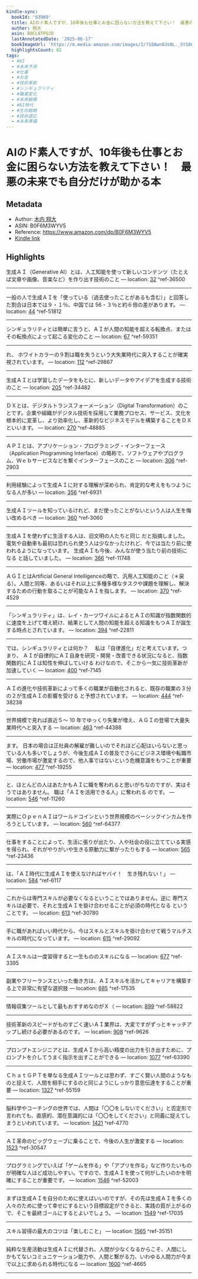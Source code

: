 ```yaml
---
kindle-sync:
  bookId: '63969'
  title: AIのド素人ですが、10年後も仕事とお金に困らない方法を教えて下さい！　最悪の未来でも自分だけが助かる本
  author: 翔大
  asin: B0CL8TPQJD
  lastAnnotatedDate: '2025-06-17'
  bookImageUrl: 'https://m.media-amazon.com/images/I/718Awn8Js0L._SY160.jpg'
  highlightsCount: 82
tags:
  - #AI
  - #未来予測
  - #仕事
  - #お金
  - #技術革新
  - #シンギュラリティ
  - #職業変化
  - #未来戦略
  - #AI時代
  - #生存戦略
  - #技術適応
  - #未来準備
---
```

# AIのド素人ですが、10年後も仕事とお金に困らない方法を教えて下さい！　最悪の未来でも自分だけが助かる本
## Metadata
* Author: [木内 翔大](https://www.amazon.comundefined)
* ASIN: B0F6M3WYV5
* Reference: https://www.amazon.com/dp/B0F6M3WYV5
* [Kindle link](kindle://book?action=open&asin=B0F6M3WYV5)

## Highlights
生成ＡＩ（Generative AI）とは、人工知能を使って新しいコンテンツ（たとえば文章や画像、音楽など）を作り出す技術のこと — location: [32](kindle://book?action=open&asin=B0F6M3WYV5&location=32) ^ref-36500

---
一般の人で生成ＡＩを「使っている（過去使ったことがあるも含む）」と回答した割合は日本では９・１％、中国では 56・３％と約６倍の差があります。 — location: [44](kindle://book?action=open&asin=B0F6M3WYV5&location=44) ^ref-51812

---
シンギュラリティとは簡単に言うと、ＡＩが人間の知能を超える転換点、またはその転換点によって起こる変化のこと — location: [67](kindle://book?action=open&asin=B0F6M3WYV5&location=67) ^ref-59351

---
れ、 ホワイトカラーの９割は職を失うという大失業時代に突入することが確実視されています。 — location: [112](kindle://book?action=open&asin=B0F6M3WYV5&location=112) ^ref-29867

---
生成ＡＩとは学習したデータをもとに、新しいデータやアイデアを生成する技術のこと — location: [205](kindle://book?action=open&asin=B0F6M3WYV5&location=205) ^ref-34482

---
ＤＸとは、デジタルトランスフォーメーション（Digital Transformation）のことです。企業や組織がデジタル技術を採用して業務プロセス、サービス、文化を根本的に変革し、より効率化し、革新的なビジネスモデルを構築することをＤＸといいます。 — location: [270](kindle://book?action=open&asin=B0F6M3WYV5&location=270) ^ref-48885

---
ＡＰＩとは、アプリケーション・プログラミング・インターフェース（Application Programming Interface）の略称で、ソフトウェアやプログラム、Ｗｅｂサービスなどを繫ぐインターフェースのこと — location: [306](kindle://book?action=open&asin=B0F6M3WYV5&location=306) ^ref-2903

---
利用経験によって生成ＡＩに対する理解が深められ、肯定的な考えをもつようになる人が多い — location: [356](kindle://book?action=open&asin=B0F6M3WYV5&location=356) ^ref-6931

---
生成ＡＩツールを知っているけれど、まだ使ったことがないという人は人生を悔い改めるべき — location: [360](kindle://book?action=open&asin=B0F6M3WYV5&location=360) ^ref-3060

---
生成ＡＩを使わずに生活する人は、旧文明の人たちと同じ だと指摘しました。電気や自動車も最初は恐れられ使う人は少なかったけれど、今では当たり前に使われるようになっています。 生成ＡＩも今後、みんなが使う当たり前の技術になる と話していました。 — location: [366](kindle://book?action=open&asin=B0F6M3WYV5&location=366) ^ref-11748

---
ＡＧＩとはArtificial General Intelligenceの略で、汎用人工知能のこと（＊戻る）。人間と同等、あるいはそれ以上に多種多様なタスクや課題を理解し、解決するための行動を取ることが可能なＡＩを指します。 — location: [370](kindle://book?action=open&asin=B0F6M3WYV5&location=370) ^ref-4529

---
「シンギュラリティ」は、レイ・カーツワイルによるとＡＩの知識が指数関数的に速度を上げて増え続け、結果として人間の知能を超える知識をもつＡＩが誕生する時点とされています。 — location: [394](kindle://book?action=open&asin=B0F6M3WYV5&location=394) ^ref-22811

---
では、シンギュラリティとは何か？ 　私は「自律進化」だと考えています。つまり、 ＡＩが自律的にＡＩ自身を研究・開発・改善できる状況になると、指数関数的にＡＩは知性を伸ばしていける わけなので、そこから一気に技術革新が加速していく — location: [400](kindle://book?action=open&asin=B0F6M3WYV5&location=400) ^ref-7145

---
ＡＩの進化や技術革新によって多くの職業が自動化されると、既存の職業の３分の２が生成ＡＩの影響を受ける と予想されています。 — location: [444](kindle://book?action=open&asin=B0F6M3WYV5&location=444) ^ref-38238

---
世界規模で見れば直近５～ 10 年でゆっくり失業が増え、ＡＧＩの登場で大量失業時代へと突入する — location: [463](kindle://book?action=open&asin=B0F6M3WYV5&location=463) ^ref-44388

---
ます。 日本の場合は正社員の解雇が難しいのでそれほど心配はいらないと思っている人も多いでしょうが、今後生成ＡＩの普及でさらにビジネス環境や転職市場、労働市場が激変するので、他人事ではないという危機意識をもつことが重要 — location: [477](kindle://book?action=open&asin=B0F6M3WYV5&location=477) ^ref-19255

---
と、ほとんどの人はあたかもＡＩに職を奪われると思いがちなのですが、実はそうではありません。 職は「ＡＩを活用できる人」に奪われる のです。 — location: [546](kindle://book?action=open&asin=B0F6M3WYV5&location=546) ^ref-11260

---
実際にＯｐｅｎＡＩはワールドコインという世界規模のベーシックインカムを作ろうとしています。 — location: [560](kindle://book?action=open&asin=B0F6M3WYV5&location=560) ^ref-64377

---
仕事をすることによって、生活に張りが出たり、人や社会の役に立てている実感を得られ、それがやりがいや生きる原動力に繫がったりもする — location: [565](kindle://book?action=open&asin=B0F6M3WYV5&location=565) ^ref-23436

---
は、「ＡＩ時代に生成ＡＩを使えなければヤバイ！　生き残れない！」 — location: [584](kindle://book?action=open&asin=B0F6M3WYV5&location=584) ^ref-6117

---
これからは専門スキルが必要なくなるということではありません。逆に 専門スキルは必要で、それと生成ＡＩを掛け合わせることが必須の時代となる ということです。 — location: [613](kindle://book?action=open&asin=B0F6M3WYV5&location=613) ^ref-30780

---
手に職があればいい時代から、今はスキルとスキルを掛け合わせて戦うマルチスキルの時代になっています。 — location: [615](kindle://book?action=open&asin=B0F6M3WYV5&location=615) ^ref-29092

---
ＡＩスキルは一度習得すると一生もののスキルになる — location: [677](kindle://book?action=open&asin=B0F6M3WYV5&location=677) ^ref-3395

---
副業やフリーランスといった働き方は、ＡＩスキルを活かしてキャリアを構築する上で非常に有望な選択肢 — location: [685](kindle://book?action=open&asin=B0F6M3WYV5&location=685) ^ref-17535

---
情報収集ツールとして最もおすすめなのがＸ（ — location: [899](kindle://book?action=open&asin=B0F6M3WYV5&location=899) ^ref-58822

---
技術革新のスピードがものすごく速いＡＩ業界は、大変ですがずっとキャッチアップし続ける必要があるのです。 — location: [908](kindle://book?action=open&asin=B0F6M3WYV5&location=908) ^ref-9626

---
プロンプトエンジニアとは、生成ＡＩから高い精度の出力を引き出すために、プロンプトを介してうまく指示を出すことができる — location: [1077](kindle://book?action=open&asin=B0F6M3WYV5&location=1077) ^ref-63390

---
ＣｈａｔＧＰＴを単なる生成ＡＩツールとは思わず、すごく賢い人間のようなものと捉えて、人間を相手にするのと同じようにしっかり意思伝達をすることが重要 — location: [1327](kindle://book?action=open&asin=B0F6M3WYV5&location=1327) ^ref-55159

---
脳科学やコーチングの世界では、人間は「〇〇をしないでください」と否定形で言われても、直感的、潜在意識的には「〇〇をしてください」と同義に捉えてしまうといわれています。 — location: [1421](kindle://book?action=open&asin=B0F6M3WYV5&location=1421) ^ref-4770

---
ＡＩ革命のビッグウェーブに乗ることで、今後の人生が激変する — location: [1523](kindle://book?action=open&asin=B0F6M3WYV5&location=1523) ^ref-30547

---
プログラミングでいえば「ゲームを作る」や「アプリを作る」など作りたいものが明確な人ほど成功しやすい。ですので、生成ＡＩを使って何がしたいのかを明確にすることが重要です。 — location: [1546](kindle://book?action=open&asin=B0F6M3WYV5&location=1546) ^ref-52003

---
まずは生成ＡＩを自分のために使えばいいのですが、その先は生成ＡＩを多くの人々のために使って幸せにするという目標設定ができると、実践の質が上がるので、そこを最終ゴールにするとよいでしょう。 — location: [1549](kindle://book?action=open&asin=B0F6M3WYV5&location=1549) ^ref-17035

---
スキル習得の最大のコツは「楽しむこと」 — location: [1565](kindle://book?action=open&asin=B0F6M3WYV5&location=1565) ^ref-35151

---
純粋な生産活動は生成ＡＩに代替され、人間が少なくなるからこそ、人間にしかもてないコミュニケーション能力や、人間と繫がる力、いわゆる人間力が今まで以上に求められる時代になる — location: [1600](kindle://book?action=open&asin=B0F6M3WYV5&location=1600) ^ref-4665

---
